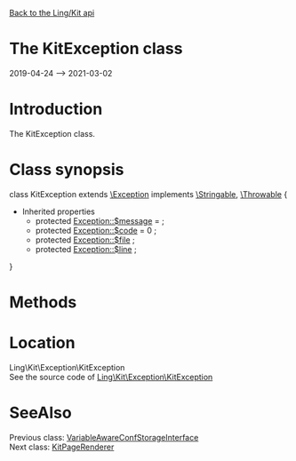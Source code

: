 [Back to the Ling/Kit api](https://github.com/lingtalfi/Kit/blob/master/doc/api/Ling/Kit.md)



The KitException class
================
2019-04-24 --> 2021-03-02






Introduction
============

The KitException class.



Class synopsis
==============


class <span class="pl-k">KitException</span> extends [\Exception](http://php.net/manual/en/class.exception.php) implements [\Stringable](https://wiki.php.net/rfc/stringable), [\Throwable](http://php.net/manual/en/class.throwable.php) {

- Inherited properties
    - protected  [Exception::$message](#property-message) =  ;
    - protected  [Exception::$code](#property-code) = 0 ;
    - protected  [Exception::$file](#property-file) ;
    - protected  [Exception::$line](#property-line) ;

}






Methods
==============






Location
=============
Ling\Kit\Exception\KitException<br>
See the source code of [Ling\Kit\Exception\KitException](https://github.com/lingtalfi/Kit/blob/master/Exception/KitException.php)



SeeAlso
==============
Previous class: [VariableAwareConfStorageInterface](https://github.com/lingtalfi/Kit/blob/master/doc/api/Ling/Kit/ConfStorage/VariableAwareConfStorageInterface.md)<br>Next class: [KitPageRenderer](https://github.com/lingtalfi/Kit/blob/master/doc/api/Ling/Kit/PageRenderer/KitPageRenderer.md)<br>
